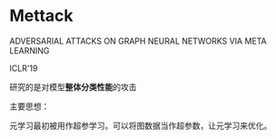 # Mettack

ADVERSARIAL ATTACKS ON GRAPH NEURAL NETWORKS VIA META LEARNING

ICLR'19

研究的是对模型**整体分类性能**的攻击

主要思想：

​	元学习最初被用作超参学习。可以将图数据当作超参数，让元学习来优化。

​	